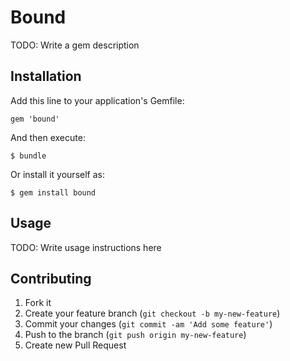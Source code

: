# Bound

TODO: Write a gem description

## Installation

Add this line to your application's Gemfile:

    gem 'bound'

And then execute:

    $ bundle

Or install it yourself as:

    $ gem install bound

## Usage

TODO: Write usage instructions here

## Contributing

1. Fork it
2. Create your feature branch (`git checkout -b my-new-feature`)
3. Commit your changes (`git commit -am 'Add some feature'`)
4. Push to the branch (`git push origin my-new-feature`)
5. Create new Pull Request
